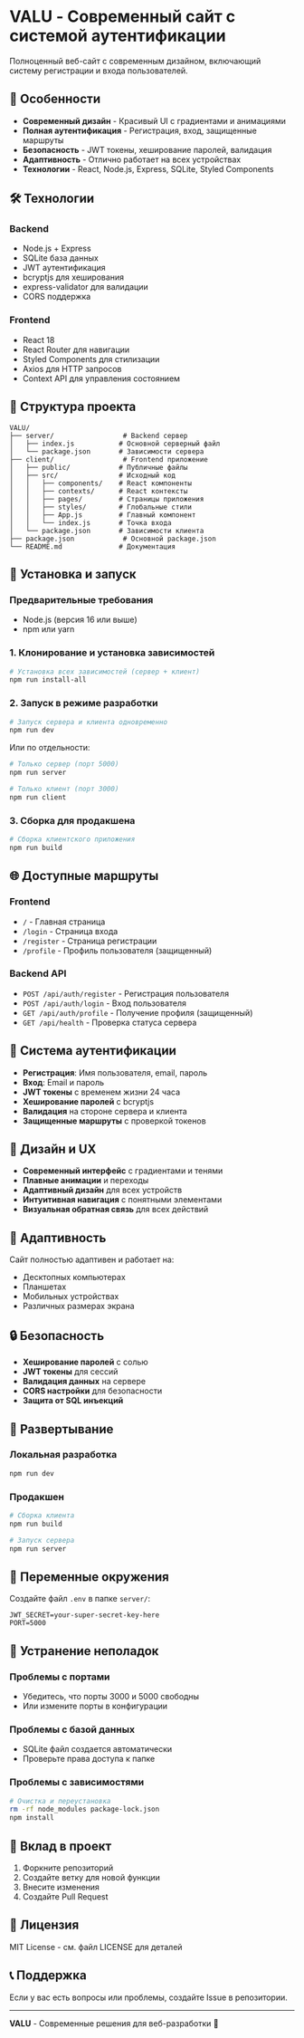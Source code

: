 # VALU - Современный сайт с системой аутентификации

Полноценный веб-сайт с современным дизайном, включающий систему регистрации и входа пользователей.

## 🚀 Особенности

- **Современный дизайн** - Красивый UI с градиентами и анимациями
- **Полная аутентификация** - Регистрация, вход, защищенные маршруты
- **Безопасность** - JWT токены, хеширование паролей, валидация
- **Адаптивность** - Отлично работает на всех устройствах
- **Технологии** - React, Node.js, Express, SQLite, Styled Components

## 🛠️ Технологии

### Backend
- Node.js + Express
- SQLite база данных
- JWT аутентификация
- bcryptjs для хеширования
- express-validator для валидации
- CORS поддержка

### Frontend
- React 18
- React Router для навигации
- Styled Components для стилизации
- Axios для HTTP запросов
- Context API для управления состоянием

## 📁 Структура проекта

```
VALU/
├── server/                 # Backend сервер
│   ├── index.js           # Основной серверный файл
│   └── package.json       # Зависимости сервера
├── client/                 # Frontend приложение
│   ├── public/            # Публичные файлы
│   ├── src/               # Исходный код
│   │   ├── components/    # React компоненты
│   │   ├── contexts/      # React контексты
│   │   ├── pages/         # Страницы приложения
│   │   ├── styles/        # Глобальные стили
│   │   ├── App.js         # Главный компонент
│   │   └── index.js       # Точка входа
│   └── package.json       # Зависимости клиента
├── package.json            # Основной package.json
└── README.md              # Документация
```

## 🚀 Установка и запуск

### Предварительные требования
- Node.js (версия 16 или выше)
- npm или yarn

### 1. Клонирование и установка зависимостей

```bash
# Установка всех зависимостей (сервер + клиент)
npm run install-all
```

### 2. Запуск в режиме разработки

```bash
# Запуск сервера и клиента одновременно
npm run dev
```

Или по отдельности:

```bash
# Только сервер (порт 5000)
npm run server

# Только клиент (порт 3000)
npm run client
```

### 3. Сборка для продакшена

```bash
# Сборка клиентского приложения
npm run build
```

## 🌐 Доступные маршруты

### Frontend
- `/` - Главная страница
- `/login` - Страница входа
- `/register` - Страница регистрации
- `/profile` - Профиль пользователя (защищенный)

### Backend API
- `POST /api/auth/register` - Регистрация пользователя
- `POST /api/auth/login` - Вход пользователя
- `GET /api/auth/profile` - Получение профиля (защищенный)
- `GET /api/health` - Проверка статуса сервера

## 🔐 Система аутентификации

- **Регистрация**: Имя пользователя, email, пароль
- **Вход**: Email и пароль
- **JWT токены** с временем жизни 24 часа
- **Хеширование паролей** с bcryptjs
- **Валидация** на стороне сервера и клиента
- **Защищенные маршруты** с проверкой токенов

## 🎨 Дизайн и UX

- **Современный интерфейс** с градиентами и тенями
- **Плавные анимации** и переходы
- **Адаптивный дизайн** для всех устройств
- **Интуитивная навигация** с понятными элементами
- **Визуальная обратная связь** для всех действий

## 📱 Адаптивность

Сайт полностью адаптивен и работает на:
- Десктопных компьютерах
- Планшетах
- Мобильных устройствах
- Различных размерах экрана

## 🔒 Безопасность

- **Хеширование паролей** с солью
- **JWT токены** для сессий
- **Валидация данных** на сервере
- **CORS настройки** для безопасности
- **Защита от SQL инъекций**

## 🚀 Развертывание

### Локальная разработка
```bash
npm run dev
```

### Продакшен
```bash
# Сборка клиента
npm run build

# Запуск сервера
npm run server
```

## 📝 Переменные окружения

Создайте файл `.env` в папке `server/`:

```env
JWT_SECRET=your-super-secret-key-here
PORT=5000
```

## 🐛 Устранение неполадок

### Проблемы с портами
- Убедитесь, что порты 3000 и 5000 свободны
- Или измените порты в конфигурации

### Проблемы с базой данных
- SQLite файл создается автоматически
- Проверьте права доступа к папке

### Проблемы с зависимостями
```bash
# Очистка и переустановка
rm -rf node_modules package-lock.json
npm install
```

## 🤝 Вклад в проект

1. Форкните репозиторий
2. Создайте ветку для новой функции
3. Внесите изменения
4. Создайте Pull Request

## 📄 Лицензия

MIT License - см. файл LICENSE для деталей

## 📞 Поддержка

Если у вас есть вопросы или проблемы, создайте Issue в репозитории.

---

**VALU** - Современные решения для веб-разработки 🚀 